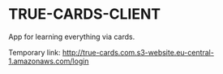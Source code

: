 # TRUE-CARDS-CLIENT

App for learning everything via cards.

Temporary link: http://true-cards.com.s3-website.eu-central-1.amazonaws.com/login
